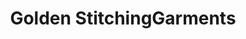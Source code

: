 ---
title: "Golden StitchingGarments"
url: /thiruvananthapuram/golden-stitchinggarments/
shop: Schneiderei
---